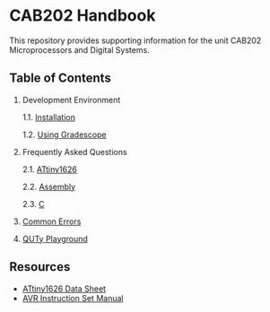 # CAB202 Handbook

This repository provides supporting information for the unit CAB202
Microprocessors and Digital Systems.

## Table of Contents

1. Development Environment

   1.1. [Installation](installation.md)

   1.2. [Using Gradescope](gradescope.md)

2. Frequently Asked Questions

   2.1. [ATtiny1626](attiny1626.md)

   2.2. [Assembly](assembly.md)

   2.3. [C](c.md)

3. [Common Errors](errors.md)
4. [QUTy Playground](playground.md)

## Resources

- [ATtiny1626 Data Sheet](https://ww1.microchip.com/downloads/aemDocuments/documents/MCU08/ProductDocuments/DataSheets/ATtiny1624-26-27-DataSheet-DS40002234B.pdf)
- [AVR Instruction Set Manual](https://ww1.microchip.com/downloads/en/DeviceDoc/AVR-InstructionSet-Manual-DS40002198.pdf)
